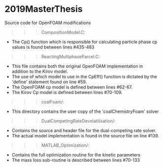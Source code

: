 # 2019MasterThesis
Source code for OpenFOAM modifications

>>> CompositionModel.C:
- The Cp() function which is responsible for calculating particle phase cp values is found between lines #435-483

>>> ReactingMultiphaseParcel.C:
- This file contains both the original OpenFOAM implementation in addition to the Kirov model.
- The use of which model to use in the CpEff() function is dictated by the 'define' statement found on line #59.
- The OpenFOAM cp model is defined between lines #62-67.
- The Kirov Cp model is defined between lines #70-109.

>>> coalFoam/:
- This directory contains the user copy of the 'coalChemistryFoam' solver

>>> DualCompetingRateDevolatilisation/:
- Contains the source and header file for the dual-competing rate solver. 
- The actual model implementation is found in the source file on line #139.

>>> MATLAB_Optimization/:
- Contains the full optimization routine for the kinetic parameters
- The mass loss sub-routine is described between lines #70-133
